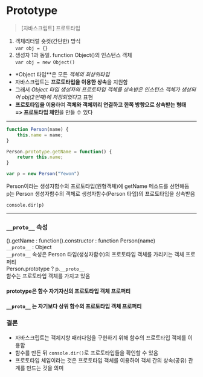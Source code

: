 Prototype
=====

> [자바스크립트] 프로토타입

1. 객체리터럴
  숏컷(간단한) 방식  
  `var obj = {}`  
2. 생성자
  1과 동일. function Object()의 인스턴스 객체  
  `var obj = new Object()`
  
- *Object 타입**은 모든 *객체의 최상위타입*
- 자바스크립트는 **프로토타입을 이용한 상속**을 지원함
- 그래서 *Object 타입 생성자의 프로토타입 객체를 상속받은 인스턴스 객체가 생성되어 obj(2번째)에 저장되었다*고 표현
- **프로토타입을 이용**하여 **객체와 객체끼리 연결하고 한쪽 방향으로 상속받는 형태  
    => 프로토타입 체인**을 만들 수 있다

---

```javascript
function Person(name) {
    this.name = name;
}

Person.prototype.getName = function() {
    return this.name;
}

var p = new Person("Yewon")
```
  
Person이라는 생성자함수의 프로토타입(원형객체)에 getName 메소드를 선언해둠  
p는 Person 생성자함수의 객체로 생성자함수(Person 타입)의 프로토타입을 상속받음  

`console.dir(p)`  

---
  
### `__proto__` 속성
().getName : function().constructor : function Person(name)  
`__proto__` : Object  
`__proto__` 속성은 Person 타입(생성자함수)의 프로토타입 객체를 가리키는 객체 프로퍼티  
Person.prototype ? p.`__proto__`  
함수는 프로토타입 객체를 가지고 있음

#### prototype은 함수 자기자신의 프로토타입 객체 프로퍼티
#### `__proto__` 는 자기보다 상위 함수의 프로토타입 객체 프로퍼티
  
### 결론
- 자바스크립트는 객체지향 패러다임을 구현하기 위해 함수의 프로토타입 객체를 이용함
- 함수를 만든 뒤 `console.dir()`로 프로토타입들을 확인할 수 있음
- 프로토타입 체임이라는 것은 프로토타입 객체를 이용하여 객체 간의 상속(공유) 관계를 만드는 것을 의미
